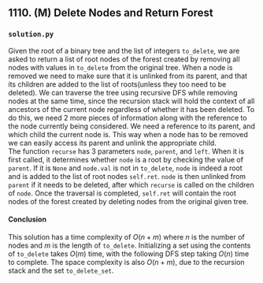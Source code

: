 ## 1110. (M) Delete Nodes and Return Forest

### `solution.py`
Given the root of a binary tree and the list of integers `to_delete`, we are asked to return a list of root nodes of the forest created by removing all nodes with values in `to_delete` from the original tree. When a node is removed we need to make sure that it is unlinked from its parent, and that its children are added to the list of roots(unless they too need to be deleted). We can traverse the tree using recursive DFS while removing nodes at the same time, since the recursion stack will hold the context of all ancestors of the current node regardless of whether it has been deleted. To do this, we need 2 more pieces of information along with the reference to the node currently being considered. We need a reference to its parent, and which child the current node is. This way when a node has to be removed we can easily access its parent and unlink the appropriate child.  
The function `recurse` has 3 parameters `node`, `parent`, and `left`. When it is first called, it determines whether `node` is a root by checking the value of `parent`. If it is `None` and `node.val` is not in `to_delete`, `node` is indeed a root and is added to the list of root nodes `self.ret`. `node` is then unlinked from `parent` if it needs to be deleted, after which `recurse` is called on the children of `node`. Once the traversal is completed, `self.ret` will contain the root nodes of the forest created by deleting nodes from the original given tree.  

#### Conclusion
This solution has a time complexity of $O(n + m)$ where $n$ is the number of nodes and $m$ is the length of `to_delete`. Initializing a set using the contents of `to_delete` takes $O(m)$ time, with the following DFS step taking $O(n)$ time to complete. The space complexity is also $O(n + m)$, due to the recursion stack and the set `to_delete_set`.  
  

